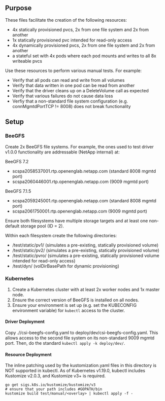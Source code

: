 ## Purpose

These files facilitate the creation of the following resources:
* 4x statically provisioned pvcs, 2x from one file system and 2x from another
* 1x statically provisioned pvc intended for read-only access
* 4x dynamically provisioned pvcs, 2x from one file system and 2x from another
* a stateful set with 4x pods where each pod mounts and writes to all 8x 
  writeable pvcs

Use these resources to perform various manual tests. For example:
* Verify that all pods can read and write from all volumes
* Verify that data written in one pod can be read from another
* Verify that the driver cleans up on a DeleteVolume call as expected
* Verify that various failures do not cause data loss
* Verfiy that a non-standard file system configuration (e.g. 
  connMgmtdPortTCP != 8008) does not break functionality

## Setup

### BeeGFS

Create 2x BeeGFS file systems. For example, the ones used to test driver v1.0.0 
functionality are addressable (NetApp internal) at:

BeeGFS 7.2
* scspa2058537001.rtp.openenglab.netapp.com (standard 8008 mgmtd port)
* scspa2060446001.rtp.openenglab.netapp.com (9009 mgmtd port)

BeeGFS 7.1.5
* scspa2059245001.rtp.openenglab.netapp.com (standard 8008 mgmtd port)
* scspa2061750001.rtp.openenglab.netapp.com (9009 mgmtd port)

Ensure both filesystems have multiple storage targets and at least one 
non-default storage pool (ID = 2).

Within each filesystem create the following directories:
* /test/static/pv1/ (simulates a pre-existing, statically provisioned volume)
* /test/static/pv2/ (simulates a pre-existing, statically provisioned volume)
* /test/static/pvro/ (simulates a pre-existing, statically provisioned volume 
  intended for read-only access)
* /test/dyn/ (volDirBasePath for dynamic provisioning)

### Kubernetes

1. Create a Kubernetes cluster with at least 2x worker nodes and 1x master node. 
1. Ensure the correct version of BeeGFS is installed on all nodes.
1. Ensure your environment is set up (e.g. set the KUBECONFIG environment 
   variable) for `kubectl` access to the cluster.

#### Driver Deployment

Copy ./<overlay>/csi-beegfs-config.yaml to deploy/dev/csi-beegfs-config.yaml. 
This allows access to the second file system on its non-standard 9009 mgmtd 
port. Then, do the standard `kubectl apply -k deploy/dev/`.

#### Resource Deployment

The inline patching used by the kustomization.yaml files in this directory is 
NOT supported in kubectl. As of Kubernetes v1.19.0, kubectl includes Kustomize 
v2.0.3, and Kustomize v3+ is required.

```
go get sigs.k8s.io/kustomize/kustomize/v3
# ensure that your path includes #GOPATH/bin
kustomize build test/manual/<overlay> | kubectl apply -f -
```